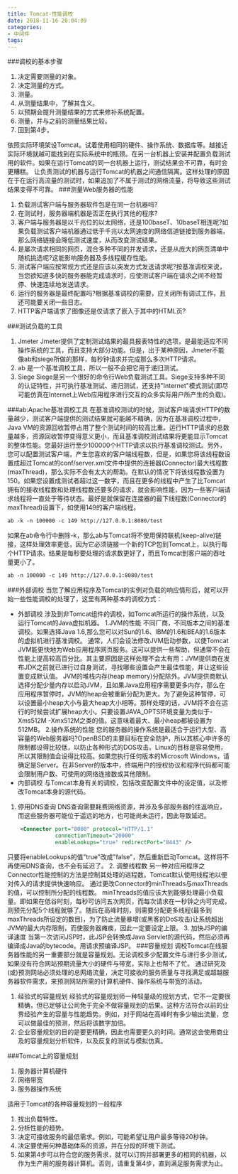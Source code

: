 ```yaml
---
title: Tomcat-性能调校
date: 2018-11-16 20:04:09
categories:
- 中间件
tags:
---
```

###调校的基本步骤
1. 决定需要测量的对象。
2. 决定测量的方式。
3. 测量。
4. 从测量结果中，了解其含义。
5. 以预期会提升测量结果的方式来修补系统配置。
6. 测量，并与之前的测量结果比较。
7. 回到第4步。

依照实际环境架设Tomcat。试着使用相同的硬件、操作系统、数据库等。越接近实际环境就越可能找到在实际系统中的瓶颈。在另一台机器上安装并配置负载测试用的软件。如果在运行Tomcat的同一台机器上运行，测试结果会不可靠，有时会更糟糕。
让负责测试的机器与运行Tomcat的机器之间通信隔离。这样处理的原因在于在运行高流量的测试时，如果追加了不属于测试的网络流量，将导致这些测试结果变得不可靠。
###测量Web服务器的性能
1. 负载测试客户端与服务器软件包是在同一台机器吗?
2. 在测试时，服务器端机器是否正在执行其他的程序?
3. 客户端与服务器是以千兆位的以太网络，还是100baseT、10baseT相连呢?如果负载测试客户端机器通过低于千兆以太网速度的网络信道链接到服务器端，那么网络链接会降低测试速度，从而改变测试结果。
4. 是屡次请求相同的网页，混合多种不同的并发请求，还是从庞大的网页清单中随机挑选呢?这能影响服务器及多线程缓存性能。
5. 测试客户端应按常规方式还是应该以突发方式发送请求呢?按基准调校来说，当您欲知道多快的服务器能完成请求时，应使测试客户端在请求之间不经暂停、快速连续地发送请求。
6. 运行的服务器是最终配置吗?根据基准调校的需要，应关闭所有调试工作，且还可能要关闭一些日志。
7. HTTP客户端请求了图像还是仅请求了嵌入于其中的HTML页?

###测试负载的工具
1. Jmeter
Jmeter提供了定制测试结果的最具报表特性的选项，是最能适应不同操作系统的工具，而且支持大部分功能。但是，出于某种原因，Jmeter不能像ab和siege所做的那样，每秒钟请求并完成那么多次HTTP请求。
2. ab
是一个基准调校工具，所以一般不会把它用于递归测试。
3. Siege
Siege是另一个很好的命令行Web负载测试工具。Siege支持多种不同的认证特性，并可执行基准测试、递归测试，还支持"Internet"模式测试(即尽可能仿真在Internet上Web应用程序进行交互的众多实际用户所产生的负载)。

###ab:Apache基准调校工具
在基准调校测试的时候，测试客户端请求HTTP的数量越少，测试客户端提供的测试结果就可能越不精确，因为在基准调校过程中，Java VM的资源回收暂停占用了整个测试时间的较高比重。运行HTTP请求的总数量越多，资源回收暂停变得意义更小，而且基准调校测试结果将更能显示Tomcat的整体性能。您最好运行至少100000个HTTP请求以执行基准调校测试。另外，您可以配置测试客户端，产生您喜欢的客户端线程数，但是，如果您将该线程数设置成超过Tomcat的conf/server.xml文件中提供的连接器(Connector)最大线程数(maxThread)，那么实际不会有太大的帮助。在默认的情况下将该线程数设置为150。如果您设置成测试者超过这一数字，而且在更多的线程中产生了比Tomcat拥有的接收线程数和处理线程数还要多的请求，就会影响性能，因为一些客户端请求线程将一直处于等待状态。最好是就保留在连接器的最下线程数(Connector的maxThread)设置下，如使用149的客户端线程。

```xml
ab -k -n 100000 -c 149 http://127.0.0.1:8080/test
```

如果在ab命令行中删除-k，那么ab与Tomcat将不使用保持联机(keep-alive)链接，这样处理效率更低，因为它必须链接一个新的TCP包到Tomcat上，以执行每个HTTP请求。结果是每秒要处理的请求数更好了，而且Tomcat到客户端的吞吐量更小了。

```xml
ab -n 100000 -c 149 http://127.0.0.1:8080/test
```

###外部调校
当您了解应用程序及Tomcat的实例对负载的响应情形后，就可以开始一些性能调校的处理了，这里有两种基本的调校方式：
- 外部调校
涉及到非Tomcat组件的调校，如Tomcat所运行的操作系统，以及运行Tomcat的Java虚拟机器。
1.JVM的性能
不同厂商，不同版本之间的基准调校。如果选择Java 1.6,那么您可以对Sun的1.6、IBM的1.6和BEA的1.6版本的虚拟机进行基准调校。
通常，人们会设法修改JVM启动参数，以使Tomcat JVM能更快地为Web应用程序网页服务。这可以提供一些帮助，但通常不会在性能上提高较高百分比。其主要原因是这样处理不会太有用：JVM提供商在发布JDK之前就已进行过自身测试，寻找哪些设置会产生最佳性能，并让这些设置变成默认值。
JVM的堆栈内存(heap memory)分配除外。JVM提供商默认选择分配少量内存以启动JVM，且如果Java应用程序需要更多内存，那么在应用程序暂停时，JVM的heap会被重新分配为更大。为了避免这种暂停，可以设置最小heap大小与最大heap大小相等。那样处理的话，JVM将不会在运行的时候尝试扩展heap大小。只要设置JAVA_OPTS环境变量为类似于-Xms512M -Xmx512M之类的值。这意味着最大、最小heap都被设置为512MB。
2.操作系统的性能
您的服务器的操作系统是最适合于运行大型、高容量的Web服务器吗?OpenBSD的主要目标在安全防护，所以其核心中许多的限制都设得比较低，以防止各种形式的DOS攻击。Linux的目标是容易使用，所以其限制值会设得比较高。如果您执行任何版本的Microsoft Windows，请确定是Server。在非Server的版本中，终端用户的授权协议和程序代码都可能会限制用户数、可使用的网络连接数或其他限制。
- 内部调校
与Tomcat本身有关的调校，包括改变配置文件中的设定值，以及修改Tomcat本身的源代码。
1. 停用DNS查询
DNS查询需要耗费网络资源，并涉及多部服务器的往返响应，而这些服务器可能位于遥远的地方，也可能尚未运行，因此导致延迟。

```xml
    <Connector port="8080" protocol="HTTP/1.1"
               connectionTimeout="20000"
               enableLookups="true" redirectPort="8443" />
```
只要将enableLookups的值"true"改成"false"，然后重新启动Tomcat。这样将不再使用DNS查询，也不会有延迟了。
2. 调整线程数
另一种对应用程序之Connector性能控制的方法是控制其处理的进程数。Tomcat默认使用线程池以便对传入的请求提供快速响应。
通过更改Connector的minThreads与maxThreads的值，可以控制所分配的线程数。
minThreads的值应该大到能够处理最小负载量。即如果在低谷时刻，每秒可访问五次网页，而每次请求在一秒钟之内可完成，则预先分配5个线程就够了。随后在高峰时刻，则需要分配更多线程(最多到maxThreads所设定的数目)，为了防止流量暴增(或黑客的DoS攻击)让系统超出JVM的最大内存限制，而使服务器瘫痪，因此一定要设定上限。
3. 加快JSP的编译速度
当第一次访问JSP时，此JSP会转换成Java Servlet的源代码，然后必须再编译成Java的bytecode。用请求预编译JSP。
###容量规划
调校Tomcat在线服务器性能的另一重要部分就是容量规划。无论调校多少配置文件与进行多少测试，如果没有符合网站预期流量大小的硬件与带宽，实际上也帮不了忙。
通过研究及(或)预测网站必须处理的总网络流量，决定可接收的服务质量与寻找满足或超越服务器软件需求，来预测网站所需的计算机硬件、操作系统与带宽的活动。
1. 经验式的容量规划
经验式的容量规划师一种轻量级的规划方式，它不一定要很精确，但已足够让公司免于完全不做容量规划的后果。这种方法符合以前的业界经验产生的容量与性能趋势。例如，对于网站在高峰时有多少输出流量，您可以做最佳的预测，然后将该数字加倍。
2. 企业容量规划的目的是要更精确，因此也需要更久的时间。通常这会使用商业及的容量规划分析软件，以及反复的测试与模拟仿真。

###Tomcat上的容量规划
1. 服务器计算机硬件
2. 网络带宽
3. 服务器操作系统

适用于Tomcat的各种容量规划的一般程序
1. 找出负载特性。
2. 分析性能的趋势。
3. 决定可接收服务的最低需求。例如，可能希望让用户最多等待20秒钟。
4. 决定要使用何种基础体系的资源，并在分段的环境下测试。
5. 如果第4步可以符合您的服务需求，就可以订购并部署更多的相同的机器，以作为生产用的服务器计算机。否则，请重复第4步，直到满足服务需求为止。